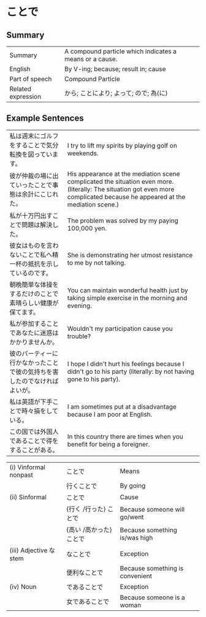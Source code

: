 # ことで

## Summary

<table><tr>   <td>Summary</td>   <td>A compound particle which indicates a means or a cause.</td></tr><tr>   <td>English</td>   <td>By V-ing; because; result in; cause</td></tr><tr>   <td>Part of speech</td>   <td>Compound Particle</td></tr><tr>   <td>Related expression</td>   <td>から; ことにより; よって; ので; 為(に)</td></tr></table>

## Example Sentences

<table><tr>   <td>私は週末にゴルフをすることで気分転換を図っています。</td>   <td>I try to lift my spirits by playing golf on weekends.</td></tr><tr>   <td>彼が仲裁の場に出ていったことで事態は余計にこじれた。</td>   <td>His appearance at the mediation scene complicated the situation even more. (literally: The situation got even more complicated because he appeared at the mediation scene.)</td></tr><tr>   <td>私が十万円出すことで問題は解決した。</td>   <td>The problem was solved by my paying 100,000 yen.</td></tr><tr>   <td>彼女はものを言わないことで私へ精一杯の抵抗を示しているのです。</td>   <td>She is demonstrating her utmost resistance to me by not talking.</td></tr><tr>   <td>朝晩簡単な体操をするだけのことで素晴らしい健康が保てます。</td>   <td>You can maintain wonderful health just by taking simple exercise in the morning and evening.</td></tr><tr>   <td>私が参加することであなたに迷惑はかかりませんか。</td>   <td>Wouldn't my participation cause you trouble?</td></tr><tr>   <td>彼のパーティーに行かなかったことで彼の気持ちを害したのでなければよいが。</td>   <td>I hope I didn't hurt his feelings because I didn't go to his party (literally: by not having gone to his party).</td></tr><tr>   <td>私は英語が下手ことで時々損をしている。</td>   <td>I am sometimes put at a disadvantage because I am poor at English.</td></tr><tr>   <td>この国では外国人であることで得をすることがある。</td>   <td>In this country there are times when you benefit for being a foreigner.</td></tr></table>

<table class="table"> <tbody><tr class="tr head"> <td class="td"><span class="numbers">(i)</span> <span> <span class="bold">Vinformal nonpast</span></span></td> <td class="td"><span class="concept">ことで</span> </td> <td class="td"><span>Means</span></td> </tr> <tr class="tr"> <td class="td"><span>&nbsp;</span></td> <td class="td"><span>行く<span class="concept">ことで</span></span> </td> <td class="td"><span>By going</span></td> </tr> <tr class="tr head"> <td class="td"><span class="numbers">(ii)</span> <span> <span class="bold">Sinformal</span></span></td> <td class="td"><span class="concept">ことで</span> </td> <td class="td"><span>Cause</span></td> </tr> <tr class="tr"> <td class="td"><span>&nbsp;</span></td> <td class="td"><span>{行く /行った} <span class="concept">ことで</span></span></td> <td class="td"><span>Because someone will go/went</span></td> </tr> <tr class="tr"> <td class="td"><span>&nbsp;</span></td> <td class="td"><span>{高い /高かった} <span class="concept">ことで</span></span></td> <td class="td"><span>Because something is/was high</span></td> </tr> <tr class="tr head"> <td class="td"><span class="numbers">(iii)</span> <span> <span class="bold">Adjective な stem</span></span></td> <td class="td"><span class="concept">なことで</span> </td> <td class="td"><span>Exception</span></td> </tr> <tr class="tr"> <td class="td"><span>&nbsp;</span></td> <td class="td"><span>便利<span class="concept">なことで</span></span> </td> <td class="td"><span>Because something is convenient</span></td> </tr> <tr class="tr head"> <td class="td"><span class="numbers">(iv)</span> <span> <span class="bold">Noun</span></span></td> <td class="td"><span class="concept">であることで</span> </td> <td class="td"><span>Exception</span></td> </tr> <tr class="tr"> <td class="td"><span>&nbsp;</span></td> <td class="td"><span>女<span class="concept">であることで</span></span> </td> <td class="td"><span>Because someone is a woman</span></td> </tr> </tbody></table>

